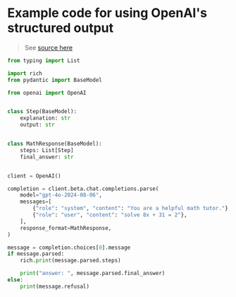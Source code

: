# Example code for using OpenAI's structured output
> See [source here](https://github.com/openai/openai-python/blob/main/examples/parsing.py)

```py
from typing import List

import rich
from pydantic import BaseModel

from openai import OpenAI


class Step(BaseModel):
    explanation: str
    output: str


class MathResponse(BaseModel):
    steps: List[Step]
    final_answer: str


client = OpenAI()

completion = client.beta.chat.completions.parse(
    model="gpt-4o-2024-08-06",
    messages=[
        {"role": "system", "content": "You are a helpful math tutor."},
        {"role": "user", "content": "solve 8x + 31 = 2"},
    ],
    response_format=MathResponse,
)

message = completion.choices[0].message
if message.parsed:
    rich.print(message.parsed.steps)

    print("answer: ", message.parsed.final_answer)
else:
    print(message.refusal)
```
